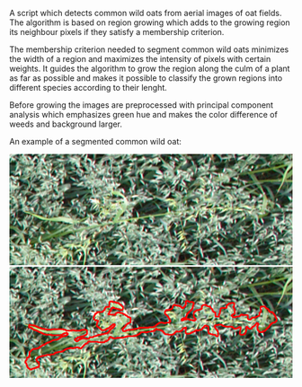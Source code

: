 A script which detects common wild oats from aerial images of oat fields.
The algorithm is based on region growing which adds to the growing region its 
neighbour pixels if they satisfy a membership criterion.

The membership criterion needed to segment common wild oats minimizes the width of a
region and maximizes the intensity of pixels with certain weights. It guides the
algorithm to grow the region along the culm of a plant as far as possible and makes
it possible to classify the grown regions into different species according to their lenght.

Before growing the images are preprocessed with principal component analysis which 
emphasizes green hue and makes the color difference of weeds and background larger.

An example of a segmented common wild oat:

![a common wild oat](original.png)
![a segmented common wild oat](segmented.png)

